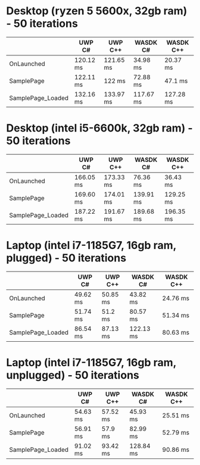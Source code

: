 # Desktop (ryzen 5 5600x, 32gb ram) - 50 iterations
||UWP C# | UWP C++ | WASDK C# | WASDK C++
|---|---|---|---|----
|OnLaunched|120.12 ms | 121.65 ms | 34.98 ms | 20.37 ms
|SamplePage|122.11 ms  | 122 ms | 72.88 ms | 47.1 ms
|SamplePage_Loaded|132.16 ms | 133.97 ms | 117.67 ms | 127.28 ms

# Desktop (intel i5-6600k, 32gb ram) - 50 iterations
||UWP C# | UWP C++ | WASDK C# | WASDK C++
|---|---|---|---|----
|OnLaunched|166.05 ms | 173.33 ms | 76.36 ms | 36.43 ms
|SamplePage|169.60 ms  | 174.01 ms | 139.91 ms | 129.25 ms
|SamplePage_Loaded|187.22 ms | 191.67 ms | 189.68 ms | 196.35 ms

# Laptop (intel i7-1185G7, 16gb ram, plugged) - 50 iterations
||UWP C# | UWP C++ | WASDK C# | WASDK C++
|---|---|---|---|----
|OnLaunched|49.62 ms | 50.85 ms | 43.82 ms | 24.76 ms
|SamplePage|51.74 ms  | 51.2 ms | 80.57 ms | 51.34 ms
|SamplePage_Loaded|86.54 ms | 87.13 ms | 122.13 ms | 80.63 ms

# Laptop (intel i7-1185G7, 16gb ram, unplugged) - 50 iterations
||UWP C# | UWP C++ | WASDK C# | WASDK C++
|---|---|---|---|----
|OnLaunched|54.63 ms | 57.52 ms | 45.93 ms | 25.51 ms
|SamplePage|56.91 ms  | 57.9 ms | 82.99 ms | 52.79 ms
|SamplePage_Loaded|91.02 ms | 93.42 ms | 128.84 ms | 90.86 ms
